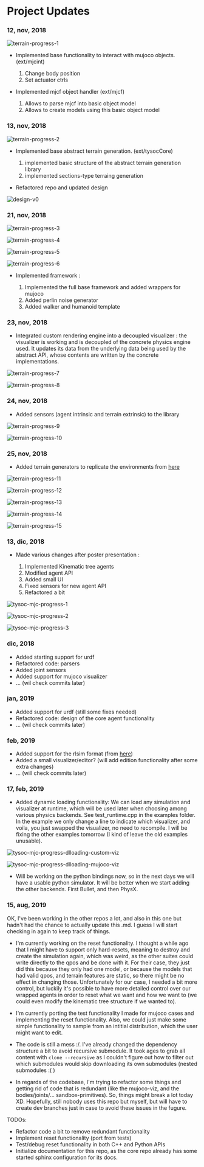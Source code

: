 
# Project Updates

### 12, nov, 2018

![terrain-progress-1](https://media.giphy.com/media/psnfTo2l32SxR9lb5h/giphy.gif)

* Implemented base functionality to interact with mujoco objects. (ext/mjcint)

    1. Change body position
    2. Set actuator ctrls

* Implemented mjcf object handler (ext/mjcf)

    1. Allows to parse mjcf into basic object model
    2. Allows to create models using this basic object model

### 13, nov, 2018

![terrain-progress-2](https://media.giphy.com/media/uiKS25QJOJnjWpoEHo/giphy.gif)

* Implemented base abstract terrain generation. (ext/tysocCore)

    1. implemented basic structure of the abstract terrain generation library
    2. implemented sections-type terraing generation

* Refactored repo and updated design

![design-v0](../_imgs/img_tysoc_design_v0.jpg)

### 21, nov, 2018

![terrain-progress-3](https://media.giphy.com/media/XHUj9S0F4GgVAmZW0p/giphy.gif)

![terrain-progress-4](https://media.giphy.com/media/3dgkXuLXHRIpdMTCZy/giphy.gif)

![terrain-progress-5](https://media.giphy.com/media/7vAgc1vznGDVvlpFMm/giphy.gif)

![terrain-progress-6](https://media.giphy.com/media/fwZ0REGoOVj57aJdWE/giphy.gif)

* Implemented framework :

    1. Implemented the full base framework and added wrappers for mujoco
    2. Added perlin noise generator
    3. Added walker and humanoid template

### 23, nov, 2018

* Integrated custom rendering engine into a decoupled visualizer : the visualizer is working and is decoupled of the concrete physics engine used. It updates its data from the underlying data being used by the abstract API, whose contents are written by the concrete implementations.

![terrain-progress-7](https://media.giphy.com/media/nnKODYDjpB8Vsj49sA/giphy.gif)

![terrain-progress-8](https://media.giphy.com/media/5h29BWEJxfI67e5ghS/giphy.gif)

### 24, nov, 2018

* Added sensors (agent intrinsic and terrain extrinsic) to the library

![terrain-progress-9](https://media.giphy.com/media/fMzywtksuU42jHWvNi/giphy.gif)

![terrain-progress-10](https://media.giphy.com/media/3gPDeNpim4gMvOnqQe/giphy.gif)

### 25, nov, 2018

* Added terrain generators to replicate the environments from [here](https://www.youtube.com/watch?v=hx_bgoTF7bs)

![terrain-progress-11](https://media.giphy.com/media/loG8Nf202bsfw8dJPO/giphy.gif)

![terrain-progress-12](https://media.giphy.com/media/Zvn0VIdbm52zf2SXkz/giphy.gif)

![terrain-progress-13](https://media.giphy.com/media/Bp5mbsdlZFbwsMIdaK/giphy.gif)

![terrain-progress-14](https://media.giphy.com/media/3rg0hDmYXKNnUZmUej/giphy.gif)

![terrain-progress-15](https://media.giphy.com/media/euGmWrsjhLgDPe6GmW/giphy.gif)

### 13, dic, 2018

* Made various changes after poster presentation :

    1. Implemented Kinematic tree agents
    2. Modified agent API
    3. Added small UI
    4. Fixed sensors for new agent API
    5. Refactored a bit

![tysoc-mjc-progress-1](https://media.giphy.com/media/ZcaynbjABz69Zyj9n9/giphy.gif)

![tysoc-mjc-progress-2](https://media.giphy.com/media/loMkXQHDRSeHC8s2dy/giphy.gif)

![tysoc-mjc-progress-3](https://media.giphy.com/media/9S1zriY4MMt8LjOoSq/giphy.gif)

### dic, 2018

* Added starting support for urdf
* Refactored code: parsers
* Added joint sensors
* Added support for mujoco visualizer
* ... (wil check commits later)

### jan, 2019

* Added support for urdf (still some fixes needed)
* Refactored code: design of the core agent functionality
* ... (wil check commits later)

### feb, 2019

* Added support for the rlsim format (from [here](https://github.com/UBCMOCCA/TerrainRLSim/tree/master/data/characters))
* Added a small visualizer/editor? (will add edition functionality after some extra changes)
* ... (will check commits later)

### 17, feb, 2019

* Added dynamic loading functionality: We can load any simulation and visualizer at runtime,
    which will be used later when choosing among various physics backends. See test_runtime.cpp 
    in the examples folder. In the example we only change a line to indicate which visualizer, and
    voila, you just swapped the visualizer, no need to recompile. I will be fixing the other examples
    tomorrow (I kind of leave the old examples unusable).

![tysoc-mjc-progress-dlloading-custom-viz](https://media.giphy.com/media/nmtB8f24YJmEXz3KU6/giphy.gif)

![tysoc-mjc-progress-dlloading-mujoco-viz](https://media.giphy.com/media/wq8M5dq2ly37c3uZE5/giphy.gif)

* Will be working on the python bindings now, so in the next days we will have a usable
  python simulator. It will be better when we start adding the other backends. First Bullet,
  and then PhysX.

### 15, aug, 2019

OK, I've been working in the other repos a lot, and also in this one but hadn't had the chance to
actually update this .md. I guess I will start checking in again to keep track of things.

* I'm currently working on the reset functionality. I thought a while ago that I might have to support
  only hard-resets, meaning to destroy and create the simulation again, which was weird, as the other
  suites could write directly to the qpos and be done with it. For their case, they just did this because
  they only had one model, or because the models that had valid qpos, and terrain features are static, so
  there might be no effect in changing those. Unfortunately for our case, I needed a bit more control, but
  luckily it's possible to have more detailed control over our wrapped agents in order to reset what we
  want and how we want to (we could even modify the kinematic tree structure if we wanted to).

* I'm currently porting the test functionality I made for mujoco cases and implementing the reset functionality.
  Also, we could just make some simple functionality to sample from an intitial distribution, which
  the user might want to edit.

* The code is still a mess :/. I've already changed the dependency structure a bit to avoid recursive 
  submodule. It took ages to grab all content with `clone --recursive` as I couldn't figure out how to 
  filter out which submodules would skip downloading its own submodules (nested submodules :( )

* In regards of the codebase, I'm trying to refactor some things and getting rid of code that is redundant
  (like the mujoco-viz, and the bodies/joints/... sandbox-primitives). So, things might break a lot today
  XD. Hopefully, still nobody uses this repo but myself, but will have to create dev branches just in
  case to avoid these issues in the fugure.

TODOs:

* Refactor code a bit to remove redundant functionality
* Implement reset functionality (port from tests)
* Test/debug reset functionality in both C++ and Python APIs
* Initialize documentation for this repo, as the core repo
  already has some started sphinx configuration for its docs.